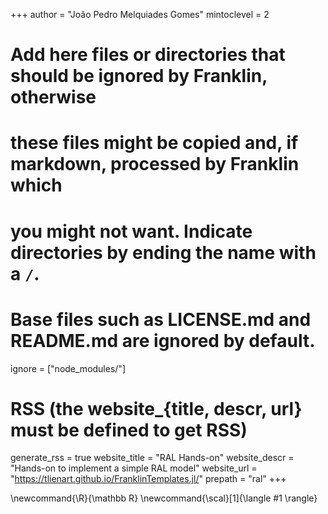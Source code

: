 <!--
Add here global page variables to use throughout your website.
-->
+++
author = "João Pedro Melquiades Gomes"
mintoclevel = 2

# Add here files or directories that should be ignored by Franklin, otherwise
# these files might be copied and, if markdown, processed by Franklin which
# you might not want. Indicate directories by ending the name with a `/`.
# Base files such as LICENSE.md and README.md are ignored by default.
ignore = ["node_modules/"]

# RSS (the website_{title, descr, url} must be defined to get RSS)
generate_rss = true
website_title = "RAL Hands-on"
website_descr = "Hands-on to implement a simple RAL model"
website_url   = "https://tlienart.github.io/FranklinTemplates.jl/"
prepath = "ral"
+++

<!--
Add here global latex commands to use throughout your pages.
-->
\newcommand{\R}{\mathbb R}
\newcommand{\scal}[1]{\langle #1 \rangle}
